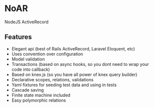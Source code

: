 # NoAR
NodeJS ActiveRecord

## Features
- Elegant api (best of Rails ActiveRecord, Laravel Eloquent, etc)
- Uses convention over configuration
- Model validation
- Transactions (based on async hooks, so you dont need to wrap your code into callback)
- Based on knex.js (so you have all power of knex query builder)
- Declarative scopes, relations, validations
- Yaml fixtures for seeding test data and using in tests
- Cascade saving
- Finite state machine included
- Easy polymorphic relations
